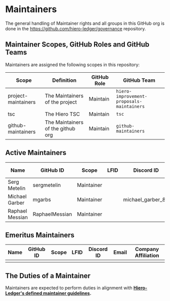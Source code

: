 # Maintainers

The general handling of Maintainer rights and all groups in this GitHub org is done in the https://github.com/hiero-ledger/governance repository.

## Maintainer Scopes, GitHub Roles and GitHub Teams

Maintainers are assigned the following scopes in this repository:

|        Scope        |            Definition             | GitHub Role |                GitHub Team                 |
|---------------------|-----------------------------------|-------------|--------------------------------------------|
| project-maintainers | The Maintainers of the project    | Maintain    | `hiero-improvement-proposals-maintainers`  |
| tsc                 | The Hiero TSC                     | Maintain    | `tsc`                                      |
| github-maintainers  | The Maintainers of the github org | Maintain    | `github-maintainers`                       |

## Active Maintainers

<!-- Please keep this sorted alphabetically by github -->

| Name            | GitHub ID      | Scope      | LFID | Discord ID        | Email | Company Affiliation |
|---------------- | -------------- | ---------- | ---- | ----------------- | ----- | ------------------- |
| Serg Metelin    | sergmetelin    | Maintainer |      |                   |       | Hashgraph           |
| Michael Garber  | mgarbs         | Maintainer |      | michael_garber_87 |       | Hashgraph           |
| Raphael Messian | RaphaelMessian | Maintainer |      |                   |       | Hashgraph           |


## Emeritus Maintainers

| Name | GitHub ID | Scope | LFID | Discord ID | Email | Company Affiliation |
|----- | --------- | ----- | ---- | ---------- | ----- | ------------------- |
|      |           |       |      |            |       |                     |

## The Duties of a Maintainer

Maintainers are expected to perform duties in alignment with **[Hiero-Ledger's defined maintainer guidelines](https://github.com/hiero-ledger/governance/blob/main/roles-and-groups.md#maintainers).**
